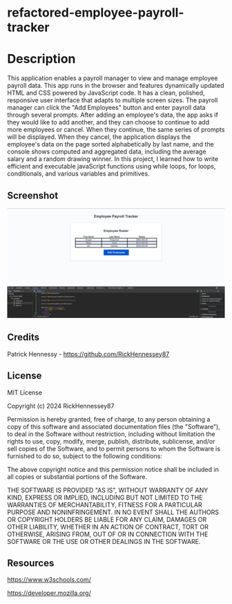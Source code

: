 # refactored-employee-payroll-tracker

# Description

This application enables a payroll manager to view and manage employee payroll data. This app runs in the browser and features dynamically updated HTML and CSS powered by JavaScript code. It has a clean, polished, responsive user interface that adapts to multiple screen sizes. The payroll manager can click the "Add Employees" button and enter payroll data through several prompts. After adding an employee's data, the app asks if they would like to add another, and they can choose to continue to add more employees or cancel. When they continue, the same series of prompts will be displayed. When they cancel, the application displays the employee's data on the page sorted alphabetically by last name, and the console shows computed and aggregated data, including the average salary and a random drawing winner. In this project, I learned how to write efficient and executable javaScript functions using while loops, for loops, conditionals, and various variables and primitives. 


## Screenshot

![screenshot](./Assets/images/appScreenshot.jpg)

## Credits 

Patrick Hennessy - https://github.com/RickHennessey87

## License

MIT License

Copyright (c) 2024 RickHennessey87

Permission is hereby granted, free of charge, to any person obtaining a copy
of this software and associated documentation files (the "Software"), to deal
in the Software without restriction, including without limitation the rights
to use, copy, modify, merge, publish, distribute, sublicense, and/or sell
copies of the Software, and to permit persons to whom the Software is
furnished to do so, subject to the following conditions:

The above copyright notice and this permission notice shall be included in all
copies or substantial portions of the Software.

THE SOFTWARE IS PROVIDED "AS IS", WITHOUT WARRANTY OF ANY KIND, EXPRESS OR
IMPLIED, INCLUDING BUT NOT LIMITED TO THE WARRANTIES OF MERCHANTABILITY,
FITNESS FOR A PARTICULAR PURPOSE AND NONINFRINGEMENT. IN NO EVENT SHALL THE
AUTHORS OR COPYRIGHT HOLDERS BE LIABLE FOR ANY CLAIM, DAMAGES OR OTHER
LIABILITY, WHETHER IN AN ACTION OF CONTRACT, TORT OR OTHERWISE, ARISING FROM,
OUT OF OR IN CONNECTION WITH THE SOFTWARE OR THE USE OR OTHER DEALINGS IN THE
SOFTWARE.

## Resources

https://www.w3schools.com/

https://developer.mozilla.org/